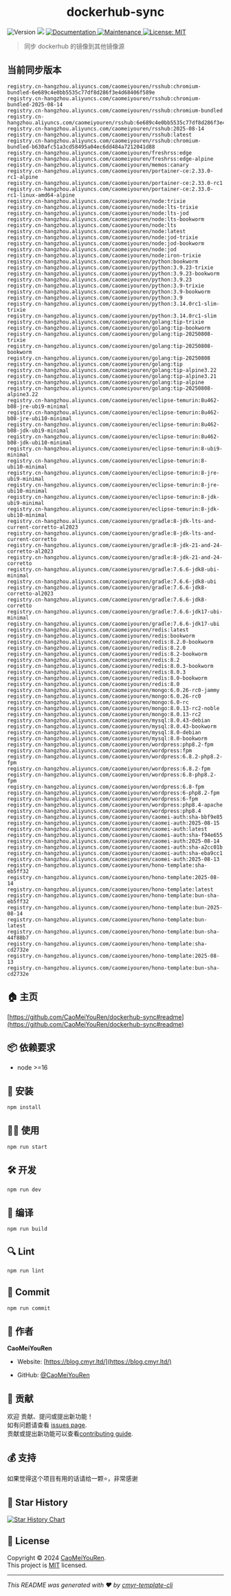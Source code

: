 <h1 align="center">dockerhub-sync </h1>
<p>
  <img alt="Version" src="https://img.shields.io/badge/version-0.1.0-blue.svg?cacheSeconds=2592000" />
  <img src="https://img.shields.io/badge/node-%3E%3D16-blue.svg" />
  <a href="https://github.com/CaoMeiYouRen/dockerhub-sync#readme" target="_blank">
    <img alt="Documentation" src="https://img.shields.io/badge/documentation-yes-brightgreen.svg" />
  </a>
  <a href="https://github.com/CaoMeiYouRen/dockerhub-sync/graphs/commit-activity" target="_blank">
    <img alt="Maintenance" src="https://img.shields.io/badge/Maintained%3F-yes-green.svg" />
  </a>
  <a href="https://github.com/CaoMeiYouRen/dockerhub-sync/blob/master/LICENSE" target="_blank">
    <img alt="License: MIT" src="https://img.shields.io/github/license/CaoMeiYouRen/dockerhub-sync?color=yellow" />
  </a>
</p>


> 同步 dockerhub 的镜像到其他镜像源

## 当前同步版本

<!-- DOCKER_START -->
```
registry.cn-hangzhou.aliyuncs.com/caomeiyouren/rsshub:chromium-bundled-6e689c4e0bb5535c77df8d286f3e4d68406f589e
registry.cn-hangzhou.aliyuncs.com/caomeiyouren/rsshub:chromium-bundled-2025-08-14
registry.cn-hangzhou.aliyuncs.com/caomeiyouren/rsshub:chromium-bundled
registry.cn-hangzhou.aliyuncs.com/caomeiyouren/rsshub:6e689c4e0bb5535c77df8d286f3e4d68406f589e
registry.cn-hangzhou.aliyuncs.com/caomeiyouren/rsshub:2025-08-14
registry.cn-hangzhou.aliyuncs.com/caomeiyouren/rsshub:latest
registry.cn-hangzhou.aliyuncs.com/caomeiyouren/rsshub:chromium-bundled-b630afc51a3cd58495a04ec6dd484a7212041d88
registry.cn-hangzhou.aliyuncs.com/caomeiyouren/freshrss:edge
registry.cn-hangzhou.aliyuncs.com/caomeiyouren/freshrss:edge-alpine
registry.cn-hangzhou.aliyuncs.com/caomeiyouren/memos:canary
registry.cn-hangzhou.aliyuncs.com/caomeiyouren/portainer-ce:2.33.0-rc1-alpine
registry.cn-hangzhou.aliyuncs.com/caomeiyouren/portainer-ce:2.33.0-rc1
registry.cn-hangzhou.aliyuncs.com/caomeiyouren/portainer-ce:2.33.0-rc1-linux-amd64-alpine
registry.cn-hangzhou.aliyuncs.com/caomeiyouren/node:trixie
registry.cn-hangzhou.aliyuncs.com/caomeiyouren/node:lts-trixie
registry.cn-hangzhou.aliyuncs.com/caomeiyouren/node:lts-jod
registry.cn-hangzhou.aliyuncs.com/caomeiyouren/node:lts-bookworm
registry.cn-hangzhou.aliyuncs.com/caomeiyouren/node:lts
registry.cn-hangzhou.aliyuncs.com/caomeiyouren/node:latest
registry.cn-hangzhou.aliyuncs.com/caomeiyouren/node:jod-trixie
registry.cn-hangzhou.aliyuncs.com/caomeiyouren/node:jod-bookworm
registry.cn-hangzhou.aliyuncs.com/caomeiyouren/node:jod
registry.cn-hangzhou.aliyuncs.com/caomeiyouren/node:iron-trixie
registry.cn-hangzhou.aliyuncs.com/caomeiyouren/python:bookworm
registry.cn-hangzhou.aliyuncs.com/caomeiyouren/python:3.9.23-trixie
registry.cn-hangzhou.aliyuncs.com/caomeiyouren/python:3.9.23-bookworm
registry.cn-hangzhou.aliyuncs.com/caomeiyouren/python:3.9.23
registry.cn-hangzhou.aliyuncs.com/caomeiyouren/python:3.9-trixie
registry.cn-hangzhou.aliyuncs.com/caomeiyouren/python:3.9-bookworm
registry.cn-hangzhou.aliyuncs.com/caomeiyouren/python:3.9
registry.cn-hangzhou.aliyuncs.com/caomeiyouren/python:3.14.0rc1-slim-trixie
registry.cn-hangzhou.aliyuncs.com/caomeiyouren/python:3.14.0rc1-slim
registry.cn-hangzhou.aliyuncs.com/caomeiyouren/golang:tip-trixie
registry.cn-hangzhou.aliyuncs.com/caomeiyouren/golang:tip-bookworm
registry.cn-hangzhou.aliyuncs.com/caomeiyouren/golang:tip-20250808-trixie
registry.cn-hangzhou.aliyuncs.com/caomeiyouren/golang:tip-20250808-bookworm
registry.cn-hangzhou.aliyuncs.com/caomeiyouren/golang:tip-20250808
registry.cn-hangzhou.aliyuncs.com/caomeiyouren/golang:tip
registry.cn-hangzhou.aliyuncs.com/caomeiyouren/golang:tip-alpine3.22
registry.cn-hangzhou.aliyuncs.com/caomeiyouren/golang:tip-alpine3.21
registry.cn-hangzhou.aliyuncs.com/caomeiyouren/golang:tip-alpine
registry.cn-hangzhou.aliyuncs.com/caomeiyouren/golang:tip-20250808-alpine3.22
registry.cn-hangzhou.aliyuncs.com/caomeiyouren/eclipse-temurin:8u462-b08-jre-ubi9-minimal
registry.cn-hangzhou.aliyuncs.com/caomeiyouren/eclipse-temurin:8u462-b08-jre-ubi10-minimal
registry.cn-hangzhou.aliyuncs.com/caomeiyouren/eclipse-temurin:8u462-b08-jdk-ubi9-minimal
registry.cn-hangzhou.aliyuncs.com/caomeiyouren/eclipse-temurin:8u462-b08-jdk-ubi10-minimal
registry.cn-hangzhou.aliyuncs.com/caomeiyouren/eclipse-temurin:8-ubi9-minimal
registry.cn-hangzhou.aliyuncs.com/caomeiyouren/eclipse-temurin:8-ubi10-minimal
registry.cn-hangzhou.aliyuncs.com/caomeiyouren/eclipse-temurin:8-jre-ubi9-minimal
registry.cn-hangzhou.aliyuncs.com/caomeiyouren/eclipse-temurin:8-jre-ubi10-minimal
registry.cn-hangzhou.aliyuncs.com/caomeiyouren/eclipse-temurin:8-jdk-ubi9-minimal
registry.cn-hangzhou.aliyuncs.com/caomeiyouren/eclipse-temurin:8-jdk-ubi10-minimal
registry.cn-hangzhou.aliyuncs.com/caomeiyouren/gradle:8-jdk-lts-and-current-corretto-al2023
registry.cn-hangzhou.aliyuncs.com/caomeiyouren/gradle:8-jdk-lts-and-current-corretto
registry.cn-hangzhou.aliyuncs.com/caomeiyouren/gradle:8-jdk-21-and-24-corretto-al2023
registry.cn-hangzhou.aliyuncs.com/caomeiyouren/gradle:8-jdk-21-and-24-corretto
registry.cn-hangzhou.aliyuncs.com/caomeiyouren/gradle:7.6.6-jdk8-ubi-minimal
registry.cn-hangzhou.aliyuncs.com/caomeiyouren/gradle:7.6.6-jdk8-ubi
registry.cn-hangzhou.aliyuncs.com/caomeiyouren/gradle:7.6.6-jdk8-corretto-al2023
registry.cn-hangzhou.aliyuncs.com/caomeiyouren/gradle:7.6.6-jdk8-corretto
registry.cn-hangzhou.aliyuncs.com/caomeiyouren/gradle:7.6.6-jdk17-ubi-minimal
registry.cn-hangzhou.aliyuncs.com/caomeiyouren/gradle:7.6.6-jdk17-ubi
registry.cn-hangzhou.aliyuncs.com/caomeiyouren/redis:latest
registry.cn-hangzhou.aliyuncs.com/caomeiyouren/redis:bookworm
registry.cn-hangzhou.aliyuncs.com/caomeiyouren/redis:8.2.0-bookworm
registry.cn-hangzhou.aliyuncs.com/caomeiyouren/redis:8.2.0
registry.cn-hangzhou.aliyuncs.com/caomeiyouren/redis:8.2-bookworm
registry.cn-hangzhou.aliyuncs.com/caomeiyouren/redis:8.2
registry.cn-hangzhou.aliyuncs.com/caomeiyouren/redis:8.0.3-bookworm
registry.cn-hangzhou.aliyuncs.com/caomeiyouren/redis:8.0.3
registry.cn-hangzhou.aliyuncs.com/caomeiyouren/redis:8.0-bookworm
registry.cn-hangzhou.aliyuncs.com/caomeiyouren/redis:8.0
registry.cn-hangzhou.aliyuncs.com/caomeiyouren/mongo:6.0.26-rc0-jammy
registry.cn-hangzhou.aliyuncs.com/caomeiyouren/mongo:6.0.26-rc0
registry.cn-hangzhou.aliyuncs.com/caomeiyouren/mongo:6.0-rc
registry.cn-hangzhou.aliyuncs.com/caomeiyouren/mongo:8.0.13-rc2-noble
registry.cn-hangzhou.aliyuncs.com/caomeiyouren/mongo:8.0.13-rc2
registry.cn-hangzhou.aliyuncs.com/caomeiyouren/mysql:8.0.43-debian
registry.cn-hangzhou.aliyuncs.com/caomeiyouren/mysql:8.0.43-bookworm
registry.cn-hangzhou.aliyuncs.com/caomeiyouren/mysql:8.0-debian
registry.cn-hangzhou.aliyuncs.com/caomeiyouren/mysql:8.0-bookworm
registry.cn-hangzhou.aliyuncs.com/caomeiyouren/wordpress:php8.2-fpm
registry.cn-hangzhou.aliyuncs.com/caomeiyouren/wordpress:fpm
registry.cn-hangzhou.aliyuncs.com/caomeiyouren/wordpress:6.8.2-php8.2-fpm
registry.cn-hangzhou.aliyuncs.com/caomeiyouren/wordpress:6.8.2-fpm
registry.cn-hangzhou.aliyuncs.com/caomeiyouren/wordpress:6.8-php8.2-fpm
registry.cn-hangzhou.aliyuncs.com/caomeiyouren/wordpress:6.8-fpm
registry.cn-hangzhou.aliyuncs.com/caomeiyouren/wordpress:6-php8.2-fpm
registry.cn-hangzhou.aliyuncs.com/caomeiyouren/wordpress:6-fpm
registry.cn-hangzhou.aliyuncs.com/caomeiyouren/wordpress:php8.4-apache
registry.cn-hangzhou.aliyuncs.com/caomeiyouren/wordpress:php8.4
registry.cn-hangzhou.aliyuncs.com/caomeiyouren/caomei-auth:sha-bbf9e85
registry.cn-hangzhou.aliyuncs.com/caomeiyouren/caomei-auth:2025-08-15
registry.cn-hangzhou.aliyuncs.com/caomeiyouren/caomei-auth:latest
registry.cn-hangzhou.aliyuncs.com/caomeiyouren/caomei-auth:sha-f94e655
registry.cn-hangzhou.aliyuncs.com/caomeiyouren/caomei-auth:2025-08-14
registry.cn-hangzhou.aliyuncs.com/caomeiyouren/caomei-auth:sha-a2cc01b
registry.cn-hangzhou.aliyuncs.com/caomeiyouren/caomei-auth:sha-eba9cc1
registry.cn-hangzhou.aliyuncs.com/caomeiyouren/caomei-auth:2025-08-13
registry.cn-hangzhou.aliyuncs.com/caomeiyouren/hono-template:sha-eb5ff32
registry.cn-hangzhou.aliyuncs.com/caomeiyouren/hono-template:2025-08-14
registry.cn-hangzhou.aliyuncs.com/caomeiyouren/hono-template:latest
registry.cn-hangzhou.aliyuncs.com/caomeiyouren/hono-template:bun-sha-eb5ff32
registry.cn-hangzhou.aliyuncs.com/caomeiyouren/hono-template:bun-2025-08-14
registry.cn-hangzhou.aliyuncs.com/caomeiyouren/hono-template:bun-latest
registry.cn-hangzhou.aliyuncs.com/caomeiyouren/hono-template:bun-sha-44f88b7
registry.cn-hangzhou.aliyuncs.com/caomeiyouren/hono-template:sha-cd2732e
registry.cn-hangzhou.aliyuncs.com/caomeiyouren/hono-template:2025-08-13
registry.cn-hangzhou.aliyuncs.com/caomeiyouren/hono-template:bun-sha-cd2732e
```
<!-- DOCKER_END -->

## 🏠 主页

[https://github.com/CaoMeiYouRen/dockerhub-sync#readme](https://github.com/CaoMeiYouRen/dockerhub-sync#readme)


## 📦 依赖要求


- node >=16

## 🚀 安装

```sh
npm install
```

## 👨‍💻 使用

```sh
npm run start
```

## 🛠️ 开发

```sh
npm run dev
```

## 🔧 编译

```sh
npm run build
```

## 🔍 Lint

```sh
npm run lint
```

## 💾 Commit

```sh
npm run commit
```


## 👤 作者


**CaoMeiYouRen**

* Website: [https://blog.cmyr.ltd/](https://blog.cmyr.ltd/)

* GitHub: [@CaoMeiYouRen](https://github.com/CaoMeiYouRen)


## 🤝 贡献

欢迎 贡献、提问或提出新功能！<br />如有问题请查看 [issues page](https://github.com/CaoMeiYouRen/dockerhub-sync/issues). <br/>贡献或提出新功能可以查看[contributing guide](https://github.com/CaoMeiYouRen/dockerhub-sync/blob/master/CONTRIBUTING.md).

## 💰 支持

如果觉得这个项目有用的话请给一颗⭐️，非常感谢

## 🌟 Star History

[![Star History Chart](https://api.star-history.com/svg?repos=CaoMeiYouRen/dockerhub-sync&type=Date)](https://star-history.com/#CaoMeiYouRen/dockerhub-sync&Date)

## 📝 License

Copyright © 2024 [CaoMeiYouRen](https://github.com/CaoMeiYouRen).<br />
This project is [MIT](https://github.com/CaoMeiYouRen/dockerhub-sync/blob/master/LICENSE) licensed.

***
_This README was generated with ❤️ by [cmyr-template-cli](https://github.com/CaoMeiYouRen/cmyr-template-cli)_
